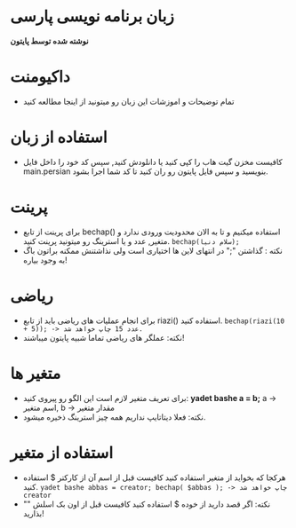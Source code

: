 # زبان برنامه نویسی پارسی
**نوشته شده توسط پایتون**

# داکیومنت
- تمام توضیحات و اموزشات این زبان رو میتونید از اینجا مطالعه کنید

# استفاده از زبان
- کافیست مخزن گیت هاب را کپی کنید یا دانلودش کنید, سپس کد خود را داخل فایل 
main.persian
بنویسید و سپس فایل پایتون رو ران کنید تا کد شما اجرا بشود.

# پرینت
- برای پرینت از تابع bechap() استفاده میکنیم و تا به الان محدودیت ورودی ندارد و متغیر, عدد و یا استرینگ رو میتونید پرینت کنید.
``
bechap(سلام دنیا);
``
- نکته : گذاشتن ";" در انتهای لاین ها اختیاری است ولی نذاشتنش ممکنه براتون باگ به وجود بیاره!

# ریاضی
- برای انجام عملیات های ریاضی باید از تابع riazi() استفاده کنید.
``
bechap(riazi(10 + 5)); -> عدد 15 چاپ خواهد شد.
``
- نکته: عملگر های ریاضی تماما شبیه پایتون میباشند!

# متغیر ها
- برای تعریف متغیر لازم است این الگو رو پیروی کنید:
**yadet bashe a = b;** a -> اسم متغیر, b -> مقدار متغیر
- نکته: فعلا دیتاتایپ نداریم همه چیز استرینگ ذخیره میشود.

# استفاده از متغیر
- هرکجا که بخواید از متغیر استفاده کنید کافیست قبل از اسم آن از کارکتر $ استفاده کنید.
``
yadet bashe abbas = creator;
bechap( $abbas ); -> چاپ خواهد شد creator
``
- نکته: اگر قصد دارید از خوده $ استفاده کنید کافیست قبل از اون بک اسلش "\" بذارید!